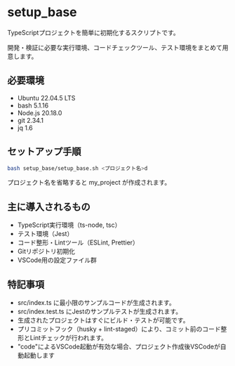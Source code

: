 # setup_base

TypeScriptプロジェクトを簡単に初期化するスクリプトです。

開発・検証に必要な実行環境、コードチェックツール、テスト環境をまとめて用意します。

## 必要環境

- Ubuntu 22.04.5 LTS
- bash 5.1.16
- Node.js 20.18.0
- git 2.34.1
- jq 1.6

## セットアップ手順

```bash
bash setup_base/setup_base.sh <プロジェクト名>d
```
プロジェクト名を省略すると my_project が作成されます。

## 主に導入されるもの
- TypeScript実行環境（ts-node, tsc）
- テスト環境（Jest）
- コード整形・Lintツール（ESLint, Prettier）
- Gitリポジトリ初期化
- VSCode用の設定ファイル群

## 特記事項
- src/index.ts に最小限のサンプルコードが生成されます。
- src/index.test.ts にJestのサンプルテストが生成されます。
- 生成されたプロジェクトはすぐにビルド・テストが可能です。
- プリコミットフック（husky + lint-staged）により、コミット前のコード整形とLintチェックが行われます。
- "code"によるVSCode起動が有効な場合、プロジェクト作成後VSCodeが自動起動します